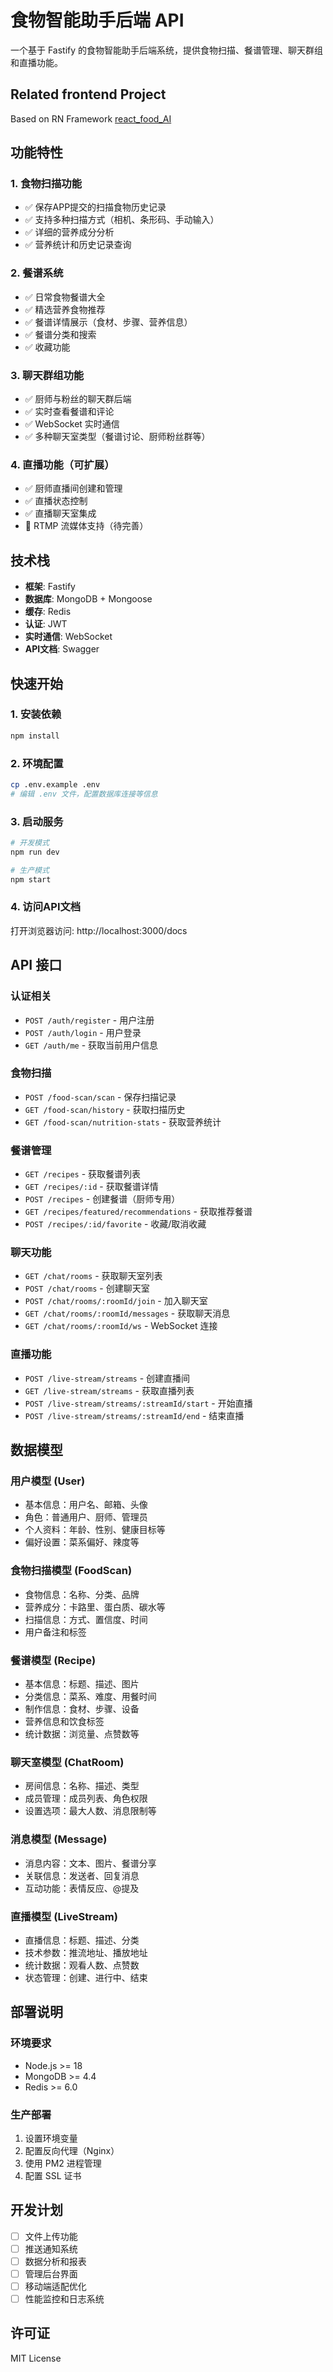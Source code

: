 # 食物智能助手后端 API

一个基于 Fastify 的食物智能助手后端系统，提供食物扫描、餐谱管理、聊天群组和直播功能。

## Related frontend Project
Based on RN Framework [react_food_AI](https://github.com/BlackYHawk/react_food_AI)

## 功能特性

### 1. 食物扫描功能
- ✅ 保存APP提交的扫描食物历史记录
- ✅ 支持多种扫描方式（相机、条形码、手动输入）
- ✅ 详细的营养成分分析
- ✅ 营养统计和历史记录查询

### 2. 餐谱系统
- ✅ 日常食物餐谱大全
- ✅ 精选营养食物推荐
- ✅ 餐谱详情展示（食材、步骤、营养信息）
- ✅ 餐谱分类和搜索
- ✅ 收藏功能

### 3. 聊天群组功能
- ✅ 厨师与粉丝的聊天群后端
- ✅ 实时查看餐谱和评论
- ✅ WebSocket 实时通信
- ✅ 多种聊天室类型（餐谱讨论、厨师粉丝群等）

### 4. 直播功能（可扩展）
- ✅ 厨师直播间创建和管理
- ✅ 直播状态控制
- ✅ 直播聊天室集成
- 🔄 RTMP 流媒体支持（待完善）

## 技术栈

- **框架**: Fastify
- **数据库**: MongoDB + Mongoose
- **缓存**: Redis
- **认证**: JWT
- **实时通信**: WebSocket
- **API文档**: Swagger

## 快速开始

### 1. 安装依赖
```bash
npm install
```

### 2. 环境配置
```bash
cp .env.example .env
# 编辑 .env 文件，配置数据库连接等信息
```

### 3. 启动服务
```bash
# 开发模式
npm run dev

# 生产模式
npm start
```

### 4. 访问API文档
打开浏览器访问: http://localhost:3000/docs

## API 接口

### 认证相关
- `POST /auth/register` - 用户注册
- `POST /auth/login` - 用户登录
- `GET /auth/me` - 获取当前用户信息

### 食物扫描
- `POST /food-scan/scan` - 保存扫描记录
- `GET /food-scan/history` - 获取扫描历史
- `GET /food-scan/nutrition-stats` - 获取营养统计

### 餐谱管理
- `GET /recipes` - 获取餐谱列表
- `GET /recipes/:id` - 获取餐谱详情
- `POST /recipes` - 创建餐谱（厨师专用）
- `GET /recipes/featured/recommendations` - 获取推荐餐谱
- `POST /recipes/:id/favorite` - 收藏/取消收藏

### 聊天功能
- `GET /chat/rooms` - 获取聊天室列表
- `POST /chat/rooms` - 创建聊天室
- `POST /chat/rooms/:roomId/join` - 加入聊天室
- `GET /chat/rooms/:roomId/messages` - 获取聊天消息
- `GET /chat/rooms/:roomId/ws` - WebSocket 连接

### 直播功能
- `POST /live-stream/streams` - 创建直播间
- `GET /live-stream/streams` - 获取直播列表
- `POST /live-stream/streams/:streamId/start` - 开始直播
- `POST /live-stream/streams/:streamId/end` - 结束直播

## 数据模型

### 用户模型 (User)
- 基本信息：用户名、邮箱、头像
- 角色：普通用户、厨师、管理员
- 个人资料：年龄、性别、健康目标等
- 偏好设置：菜系偏好、辣度等

### 食物扫描模型 (FoodScan)
- 食物信息：名称、分类、品牌
- 营养成分：卡路里、蛋白质、碳水等
- 扫描信息：方式、置信度、时间
- 用户备注和标签

### 餐谱模型 (Recipe)
- 基本信息：标题、描述、图片
- 分类信息：菜系、难度、用餐时间
- 制作信息：食材、步骤、设备
- 营养信息和饮食标签
- 统计数据：浏览量、点赞数等

### 聊天室模型 (ChatRoom)
- 房间信息：名称、描述、类型
- 成员管理：成员列表、角色权限
- 设置选项：最大人数、消息限制等

### 消息模型 (Message)
- 消息内容：文本、图片、餐谱分享
- 关联信息：发送者、回复消息
- 互动功能：表情反应、@提及

### 直播模型 (LiveStream)
- 直播信息：标题、描述、分类
- 技术参数：推流地址、播放地址
- 统计数据：观看人数、点赞数
- 状态管理：创建、进行中、结束

## 部署说明

### 环境要求
- Node.js >= 18
- MongoDB >= 4.4
- Redis >= 6.0

### 生产部署
1. 设置环境变量
2. 配置反向代理（Nginx）
3. 使用 PM2 进程管理
4. 配置 SSL 证书

## 开发计划

- [ ] 文件上传功能
- [ ] 推送通知系统
- [ ] 数据分析和报表
- [ ] 管理后台界面
- [ ] 移动端适配优化
- [ ] 性能监控和日志系统

## 许可证

MIT License